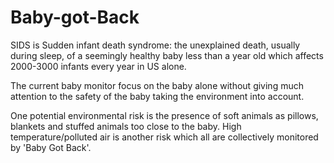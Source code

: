 # Baby-got-Back

SIDS is
Sudden infant death syndrome: the unexplained death, usually during sleep, of a seemingly healthy baby less than a year old 
which affects 2000-3000 infants every year in US alone. 

The current baby monitor focus on the baby alone without giving much attention to the safety of the baby taking the environment into account.

One potential environmental risk is the presence of soft animals as pillows, blankets and stuffed animals too close to the baby. High temperature/polluted air is another risk which all are collectively monitored by 'Baby Got Back'.



